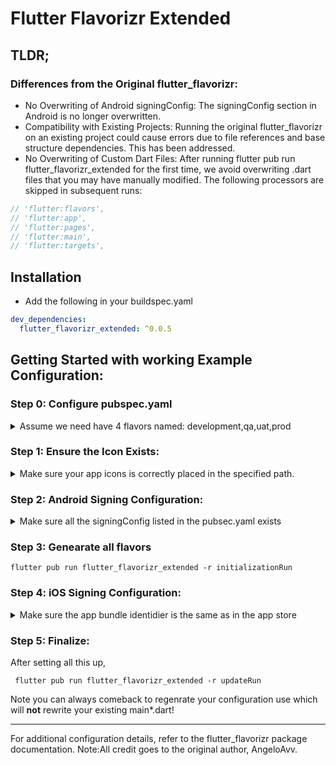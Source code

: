# Flutter Flavorizr Extended

## TLDR;

### Differences from the Original flutter_flavorizr:

- No Overwriting of Android signingConfig: The signingConfig section in Android is no longer
  overwritten.
- Compatibility with Existing Projects: Running the original flutter_flavorizr on an existing
  project could cause errors due to file references and base structure dependencies. This has been
  addressed.
- No Overwriting of Custom Dart Files: After running flutter pub run flutter_flavorizr_extended for
  the first time, we avoid overwriting .dart files that you may have manually modified. The
  following processors are skipped in subsequent runs:

```dart
// 'flutter:flavors',
// 'flutter:app',
// 'flutter:pages',
// 'flutter:main',
// 'flutter:targets',
```

## Installation

- Add the following in your buildspec.yaml

```yaml
dev_dependencies:
  flutter_flavorizr_extended: ^0.0.5
```

## Getting Started with working Example Configuration:


### Step 0: **Configure pubspec.yaml**


<details>
      <summary>Assume we need have 4 flavors named: development,qa,uat,prod</summary>

  ```yaml
        name: flutter_template_app
        description: "A new Flutter project."
        publish_to: 'none'
        version: 0.1.0
        
        environment:
          sdk: ^3.5.3
        
        dependencies:
          flutter:
            sdk: flutter
        
        dev_dependencies:
          flutter_test:
            sdk: flutter
          flutter_lints: ^5.0.0
          flutter_flavorizr_extended: ^0.0.4
        
        
        flutter:
          uses-material-design: true
        
        
        flavorizr:
          flavors:
            development:
              app:
                name: "FlutterTemplateApp"
              android:
                applicationId: "go.template.flutter"
                generateDummyAssets: true
                icon: "assets/images/icons/appicon.png"
                customConfig:
                  applicationIdSuffix: "\".development\""
                  versionNameSuffix: "\"Dev\"" # Don't forget to escape strings with \"
                  signingConfig: signingConfigs.debug
              ios:
                bundleId: "go.template.flutter.development"
                generateDummyAssets: true
                icon: "assets/images/icons/appicon.png"
                buildSettings:
            qa:
              app:
                name: "FlutterTemplateApp"
              android:
                applicationId: "go.template.flutter.qa"
                generateDummyAssets: true
                icon: "assets/images/icons/appicon.png"
                customConfig:
                  applicationIdSuffix: "\".qa\""
                  versionNameSuffix: "\"QA\"" # Don't forget to escape strings with \"
                  signingConfig: signingConfigs.qa
              ios:
                bundleId: "go.template.flutter.qa"
                generateDummyAssets: true
                icon: "assets/images/icons/appicon.png"
            uat:
              app:
                name: "FlutterTemplateApp"
              android:
                applicationId: "go.template.flutter"
                generateDummyAssets: true
                icon: "assets/images/icons/appicon.png"
                customConfig:
                  applicationIdSuffix: "\".uat\""
                  versionNameSuffix: "\"UAT\"" # Don't forget to escape strings with \"
                  signingConfig: signingConfigs.uat
              ios:
                bundleId: "go.template.flutter.uat"
                generateDummyAssets: true
                icon: "assets/images/icons/appicon.png"
            prod:
              app:
                name: "FlutterTemplateApp"
              android:
                applicationId: "go.template.flutter"
                generateDummyAssets: true
                icon: "assets/images/icons/appicon.png"
                customConfig:
                  signingConfig: signingConfigs.release
              ios:
                bundleId: "go.template.flutter"
                generateDummyAssets: true
                icon: "assets/images/icons/appicon.png"
  ```
</details>


### Step 1: **Ensure the Icon Exists:**
<details>
      <summary>Make sure your app icons is correctly placed in the specified path.</summary>
</details>



### Step 2: **Android Signing Configuration:**
<details>
  <summary>Make sure all the signingConfig listed in the pubsec.yaml exists</summary>


- ### 1: Generate a Signing Key

  Run this command to create a keystore for signing your app:

  ```bash 
   keytool -genkey -V -keystore template_app.jks -storetype JKS -keyalg RSA -keysize 2048 -validity 10000 -alias template_app_key ```

- ### 2: Organize Your Keystore

    - Create a folder called keystores and place the generated template_app.jks file inside it.

- ### 3: Create key.properties

  Create a file named key.properties with the following content. Never push this file to public
  repositories!
  - Note after 2,3 you should have folder structure like the following:<img src="doc%2Fsetup%2Fandroid_signing_config.png" width="200" height="200"/>
  ```gradle
  development.keyAlias=template_app_key
  development.keyPassword=<Your password>
  development.storeFile=../keystores/template_app.jks
  development.storePassword=<Your password>
  
  qa.keyAlias=template_app_key
  qa.keyPassword=<Your password>
  qa.storeFile=../keystores/template_app.jks
  qa.storePassword=<Your password>
  
  uat.keyAlias=template_app_key
  uat.keyPassword=<Your password>
  uat.storeFile=../keystores/template_app.jks
  uat.storePassword=<Your password>
  
  prod.keyAlias=template_app_key
  prod.keyPassword=<Your password>
  prod.storeFile=../keystores/template_app.jks
  prod.storePassword=<Your password>
  ```

- ### 4:Update app/build.gradle
  Add the following signingConfigs section to your app/build.gradle:
  ```gradle
    signingConfigs {
        debug {

            if (System.getenv()["CI"]) { // CI=true is exported by Codemagic
                storeFile file(System.getenv()["CM_KEYSTORE_PATH"])
                storePassword System.getenv()["CM_KEYSTORE_PASSWORD"]
                keyAlias System.getenv()["CM_KEY_ALIAS"]
                keyPassword System.getenv()["CM_KEY_PASSWORD"]
            } else {
                keyAlias keyProperties['dev.keyAlias']
                keyPassword keyProperties['development.keyPassword']
                storeFile keyProperties['development.storeFile'] ? file(keyProperties['development.storeFile']) : null
                storePassword keyProperties['dev.storePassword']
            }

        }
        qa {
            if (System.getenv()["CI"]) { // CI=true is exported by Codemagic
                storeFile file(System.getenv()["CM_KEYSTORE_PATH"])
                storePassword System.getenv()["CM_KEYSTORE_PASSWORD"]
                keyAlias System.getenv()["CM_KEY_ALIAS"]
                keyPassword System.getenv()["CM_KEY_PASSWORD"]
            } else {
                keyAlias keyProperties['qa.keyAlias']
                keyPassword keyProperties['qa.keyPassword']
                storeFile keyProperties['qa.storeFile'] ? file(keyProperties['qa.storeFile']) : null
                storePassword keyProperties['qa.storePassword']
            }

        }
        uat {
            if (System.getenv()["CI"]) { // CI=true is exported by Codemagic
                storeFile file(System.getenv()["CM_KEYSTORE_PATH"])
                storePassword System.getenv()["CM_KEYSTORE_PASSWORD"]
                keyAlias System.getenv()["CM_KEY_ALIAS"]
                keyPassword System.getenv()["CM_KEY_PASSWORD"]
            } else {
                keyAlias keyProperties['uat.keyAlias']
                keyPassword keyProperties['uat.keyPassword']
                storeFile keyProperties['uat.storeFile'] ? file(keyProperties['uat.storeFile']) : null
                storePassword keyProperties['uat.storePassword']
            }

        }
        release {
            if (System.getenv()["CI"]) { // CI=true is exported by Codemagic
                storeFile file(System.getenv()["CM_KEYSTORE_PATH"])
                storePassword System.getenv()["CM_KEYSTORE_PASSWORD"]
                keyAlias System.getenv()["CM_KEY_ALIAS"]
                keyPassword System.getenv()["CM_KEY_PASSWORD"]
            } else {
                keyAlias keyProperties['prod.keyAlias']
                keyPassword keyProperties['prod.keyPassword']
                storeFile keyProperties['prod.storeFile'] ? file(keyProperties['prod.storeFile']) : null
                storePassword keyProperties['prod.storePassword']
            }

        }
  ```
</details>

### Step 3: **Genearate all flavors**

  ```terminal
  flutter pub run flutter_flavorizr_extended -r initializationRun
  ```



### Step 4: **iOS Signing Configuration:**
<details>
  <summary>Make sure the app bundle identidier is the same as in the app store</summary>
  Detail comming soon...
</details>



### Step 5: Finalize:

After setting all this up,  
 ```terminal
  flutter pub run flutter_flavorizr_extended -r updateRun
```
   Note you can always comeback to regenrate your configuration use which will **not** rewrite your existing main*.dart!

---
For additional configuration details, refer to the flutter_flavorizr package documentation.
Note:All credit goes to the original author, AngeloAvv.
